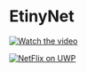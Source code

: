 # EtinyNet

[![Watch the video](https://i9.ytimg.com/vi/mIZPxtJ-9EY/mq3.jpg)](https://www.youtube.com/watch?v=mIZPxtJ-9EY)


[![NetFlix on UWP](https://i9.ytimg.com/vi/mIZPxtJ-9EY/mq3.jpg?sqp=CPi5m48G&rs=AOn4CLDUoZkhxVe61lq4CFTQF-2xTauSSg)](https://www.youtube.com/watch?v=mIZPxtJ-9EY)


